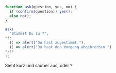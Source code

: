 
```js run
function ask(question, yes, no) {
  if (confirm(question)) yes();
  else no();
}

ask(
  "Stimmst Du zu ?",
*!*
  () => alert("Du hast zugestimmt."),
  () => alert("Du hast den Vorgang abgebrochen.")
*/!*
);
```

Sieht kurz und sauber aus, oder ?
